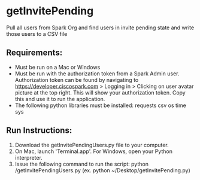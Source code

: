 # getInvitePending
Pull all users from Spark Org and find users in invite pending state and write those users to a CSV file

## Requirements:
- Must be run on a Mac or Windows
- Must be run with the authorization token from a Spark Admin user. Authorization token can be found by navigating to https://developer.ciscospark.com > Logging in > Clicking on user avatar picture at the top right. This will show your authorization token. Copy this and use it to run the application. 
- The following python libraries must be installed:
requests
csv
os
time
sys

## Run Instructions:
1) Download the getInvitePendingUsers.py file to your computer.
2) On Mac, launch 'Terminal.app'. For Windows, open your Python interpreter.
3) Issue the following command to run the script:  python <path to script>/getInvitePendingUsers.py (ex. python ~/Desktop/getInvitePending.py)
  
